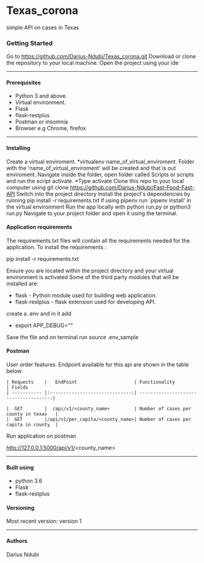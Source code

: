 # Texas_corona
simple API on cases in Texas


### Getting Started
Go to https://github.com/Darius-Ndubi/Texas_corona.git
Download or clone the repository to your local machine. 
Open the project using your ide

----
#### Prerequisites
 - Python 3 and above.
 - Virtual environment.
 - Flask
 - flask-restplus
 - Postman or insomnia
 - Browser e.g Chrome, firefox
 
 ----
  #### Installing
Create a virtual enviroment. *virtualenv name_of_virtual_enviroment.
Folder with the 'name_of_virtual_enviroment' will be created and that is out enviroment.
Navigate inside the folder, open folder called Scripts or scripts and run the script activate. *Type activate
Clone this repo to your local computer using git clone https://github.com/Darius-Ndubi/Fast-Food-Fast-API
Switch into the project directory
Install the project's dependencies by running pip install -r requirements.txt 
    if using pipenv run `pipenv install' in the virtual environment
Run the app locally with python run.py or python3 run.py
Navigate to your project folder and open it using the terminal.

#### Application requirements
The requirements.txt files will contain all the requirements needed for the application. 
To install the requirements :

  pip install -r requirements.txt
  
Ensure you are located within the project directory and your virtual environment is activated 
Some of the third party modules that will be installed are:

- flask - Python module used for building web application.
- flask-restplus - flask extension used for developing API.

create a .env and in it add
  - export APP_DEBUG=""
  
Save the file and on terminal run source .env_sample

#### Postman
User order features. 
Endpoint available for this api are shown in the table below:

````
| Requests    |   EndPoint                     | Functionality                         | Fields
| ----------- |:------------------------------:| -------------------------------------:|

|  GET        |  /api/v1/<county_name>         | Number of cases per county in texas   |
|  GET        |/api/v1/per_capita/<county_name>| Number of cases per capita in county  |
````
 
Run application on postman

  http://127.0.0.1:5000/api/v1/<county_name>
  

  
 ***
 
 #### Built using

* python 3.6
* Flask
* flask-restplus


#### Versioning
Most recent version: version 1

***

#### Authors
Darius Ndubi
